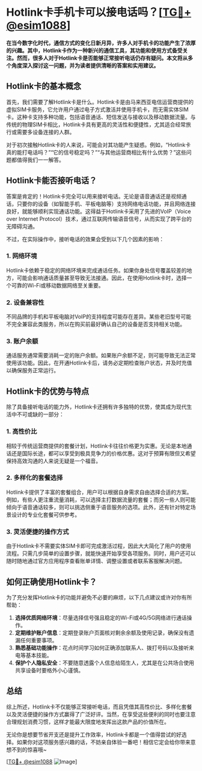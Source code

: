 # Hotlink卡手机卡可以接电话吗？[[TG💪+ @esim1088](https://t.me/s/esim1088)]

**在当今数字化时代，通信方式的变化日新月异，许多人对手机卡的功能产生了浓厚的兴趣。其中，Hotlink卡作为一种新兴的通信工具，其功能和使用方式备受关注。然而，很多人对于Hotlink卡是否能够正常接听电话仍存有疑问。本文将从多个角度深入探讨这一问题，并为读者提供清晰的答案和实用建议。**

## Hotlink卡的基本概念

首先，我们需要了解Hotlink卡是什么。Hotlink卡是由马来西亚电信运营商提供的虚拟SIM卡服务，它允许用户通过电子方式激活并使用手机卡，而无需实体SIM卡。这种卡支持多种功能，包括语音通话、短信发送与接收以及移动数据流量。与传统的物理SIM卡相比，Hotlink卡具有更高的灵活性和便捷性，尤其适合经常旅行或需要多设备连接的人群。

对于初次接触Hotlink卡的人来说，可能会对其功能产生疑惑。例如，“Hotlink卡真的能打电话吗？”“它的信号稳定吗？”“与其他运营商相比有什么优势？”这些问题都值得我们一一解答。

## Hotlink卡能否接听电话？

答案是肯定的！Hotlink卡完全可以用来接听电话。无论是语音通话还是视频通话，只要你的设备（如智能手机、平板电脑等）支持网络电话功能，并且网络连接良好，就能够顺利实现通话功能。这得益于Hotlink卡采用了先进的VoIP（Voice over Internet Protocol）技术，通过互联网传输语音信号，从而实现了跨平台的无障碍沟通。

不过，在实际操作中，接听电话的效果会受到以下几个因素的影响：

### 1. 网络环境
Hotlink卡依赖于稳定的网络环境来完成通话任务。如果你身处信号覆盖较差的地方，可能会影响通话质量甚至导致无法接通。因此，在使用Hotlink卡时，选择一个可靠的Wi-Fi或移动数据网络至关重要。

### 2. 设备兼容性
不同品牌的手机和平板电脑对VoIP的支持程度可能存在差异。某些老旧型号可能不完全兼容此类服务，所以在购买前最好确认自己的设备是否支持相关功能。

### 3. 账户余额
通话服务通常需要消耗一定的账户余额。如果账户余额不足，则可能导致无法正常使用该功能。因此，在开通Hotlink卡后，请务必定期检查账户状态，并及时充值以确保服务正常运行。

## Hotlink卡的优势与特点

除了具备接听电话的能力外，Hotlink卡还拥有许多独特的优势，使其成为现代生活中不可或缺的一部分：

### 1. 高性价比
相较于传统运营商提供的套餐计划，Hotlink卡往往价格更为实惠。无论是本地通话还是国际长途，都可以享受到极具竞争力的价格优惠。这对于预算有限但又希望保持高效沟通的人来说无疑是一个福音。

### 2. 多样化的套餐选择
Hotlink卡提供了丰富的套餐组合，用户可以根据自身需求自由选择合适的方案。例如，有些人更注重流量消耗，可以选择主打数据流量的套餐；而另一些人则可能倾向于语音通话较多，则可以挑选侧重于语音服务的选项。此外，还有针对特定场景设计的专业化套餐可供参考。

### 3. 灵活便捷的操作方式
由于Hotlink卡不需要实体SIM卡即可完成激活过程，因此大大简化了用户的使用流程。只需几步简单的设置步骤，就能快速开始享受各项服务。同时，用户还可以随时随地通过官方应用程序查看账单详情、调整设置或者联系客服解决问题。

## 如何正确使用Hotlink卡？

为了充分发挥Hotlink卡的功能并避免不必要的麻烦，以下几点建议或许对你有所帮助：

1. **选择优质网络环境**：尽量选择信号强且稳定的Wi-Fi或4G/5G网络进行通话操作。
2. **定期维护账户信息**：定期登录账户页面核对剩余余额及使用记录，确保没有遗漏任何重要事项。
3. **熟悉基础功能操作**：花点时间学习如何正确添加联系人、拨打号码以及接听来电等基本技能。
4. **保护个人隐私安全**：不要随意透露个人信息给陌生人，尤其是在公共场合使用共享设备时要格外小心谨慎。

## 总结

综上所述，Hotlink卡不仅能够正常接听电话，而且凭借其高性价比、多样化套餐以及灵活便捷的操作方式赢得了广泛好评。当然，在享受这些便利的同时也要注意合理规划消费习惯，这样才能最大限度地发挥出这款产品的价值所在。

无论你是想要节省开支还是提升工作效率，Hotlink卡都是一个值得尝试的好选择。如果你对这项服务感兴趣的话，不妨亲自体验一番吧！相信它定会给你带来意想不到的惊喜哦~

[[TG💪+ @esim1088](https://t.me/s/esim1088) ![Image](https://i.postimg.cc/4NQfJmqS/Snipaste-2025-05-13-00-14-12.png)]